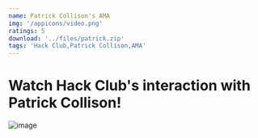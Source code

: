 ```yaml
---
name: Patrick Collison's AMA
img: '/appicons/video.png'
ratings: 5
download: '../files/patrick.zip'
tags: 'Hack Club,Patrick Collison,AMA'
---
```


# Watch Hack Club's interaction with Patrick Collison!

<img src="../../screenshots/Patrick/ss1." alt="image" >
